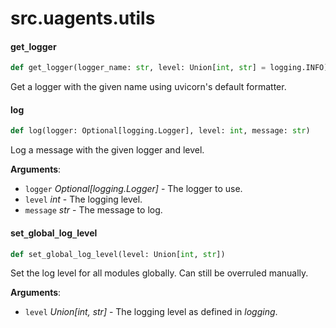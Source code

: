 <a id="src.uagents.utils"></a>

# src.uagents.utils

<a id="src.uagents.utils.get_logger"></a>

#### get`_`logger

```python
def get_logger(logger_name: str, level: Union[int, str] = logging.INFO)
```

Get a logger with the given name using uvicorn's default formatter.

<a id="src.uagents.utils.log"></a>

#### log

```python
def log(logger: Optional[logging.Logger], level: int, message: str)
```

Log a message with the given logger and level.

**Arguments**:

- `logger` _Optional[logging.Logger]_ - The logger to use.
- `level` _int_ - The logging level.
- `message` _str_ - The message to log.

<a id="src.uagents.utils.set_global_log_level"></a>

#### set`_`global`_`log`_`level

```python
def set_global_log_level(level: Union[int, str])
```

Set the log level for all modules globally. Can still be overruled manually.

**Arguments**:

- `level` _Union[int, str]_ - The logging level as defined in _logging_.

